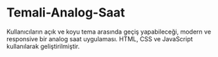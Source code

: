 # Temali-Analog-Saat
Kullanıcıların açık ve koyu tema arasında geçiş yapabileceği, modern ve responsive bir analog saat uygulaması. HTML, CSS ve JavaScript kullanılarak geliştirilmiştir.
